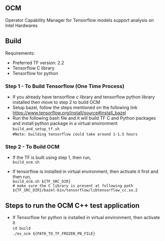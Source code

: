 ## OCM

Operator Capability Manager for Tensorflow models support analysis on Intel Hardwares 

## Build 
Requirements:
- Preferred TF version: 2.2
- Tensorflow C library
- Tensorflow for python 

### Step 1 -  To Build Tensorflow (One Time Process)
- If you already have tensorflow c library and tensorflow python library installed then move to step 2 to build OCM
- Setup bazel, follow the steps mentioned on the following link
    https://www.tensorflow.org/install/source#install_bazel
- Run the following bash file and it will build TF C and Python packages and install python package in a virtual environment
`build_and_setup_tf.sh`  
`#Note: building tensorflow could take around 1-1.5 hours`

### Step 2 - To Build OCM
- If the TF is built using step 1, then run,  
`build_ocm.sh`

- If tensorflow is installed in virtual environment, then activate it first and then run,  
`build_ocm.sh ${TF_SRC_DIR}`  
`# make sure the C library is present at following path ${TF_SRC_DIR}/bazel-bin/tensorflow/libtensorflow_cc.so.2`


## Steps to run the OCM C++ test application
- If Tensorflow for python is installed in virtual environment, then activate it  
`cd build`  
`./ov_ocm ${PATH_TO_TF_FROZEN_PB_FILE}`  

